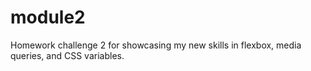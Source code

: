 # module2
Homework challenge 2 for showcasing my new skills in flexbox, media queries, and CSS variables.
